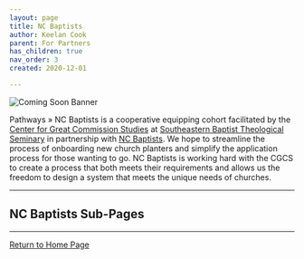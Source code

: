 ```yaml
---
layout: page
title: NC Baptists
author: Keelan Cook
parent: For Partners
has_children: true
nav_order: 3
created: 2020-12-01

---
```


![Coming Soon Banner](https://i.imgur.com/pxK8WAn.png)

Pathways » NC Baptists is a cooperative equipping cohort facilitated by the [Center for Great Commission Studies](https://thecgcs.org) at [Southeastern Baptist Theological Seminary](https://sebts.edu) in partnership with [NC Baptists](https://ncbaptist.org/). We hope to streamline the process of onboarding new church planters and simplify the application process for those wanting to go. NC Baptists is working hard with the CGCS to create a process that both meets their requirements and allows us the freedom to design a system that meets the unique needs of churches.

---

## NC Baptists Sub-Pages

---

[Return to Home Page](/)